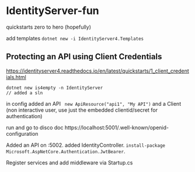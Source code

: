 # IdentityServer-fun

quickstarts zero to hero (hopefully)

add templates `dotnet new -i IdentityServer4.Templates`

## Protecting an API using Client Credentials
https://identityserver4.readthedocs.io/en/latest/quickstarts/1_client_credentials.html

```
dotnet new is4empty -n IdentityServer
// added a sln
```

in config added an API ` new ApiResource("api1", "My API")` and a Client (non interactive user, use just the embedded clientid/secret for authentication)

run and go to disco doc https://localhost:5001/.well-known/openid-configuration

Added an API on :5002. added IdentityController. `install-package Microsoft.AspNetCore.Authentication.JwtBearer`. 

Register services and add middleware via Startup.cs